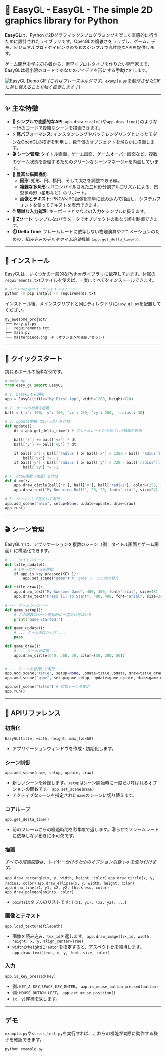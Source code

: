 # 🎨 EasyGL - EasyGL - The simple 2D graphics library for Python

**EasyGL**は、Pythonで2Dグラフィックスプログラミングを楽しく直感的に行うために設計されたライブラリです。OpenGLの複雑さをラップし、ゲーム、デモ、ビジュアルプロトタイピングのためのシンプルで高性能なAPIを提供します。

ゲーム開発を学ぶ初心者から、素早くプロトタイプを作りたい専門家まで、EasyGLは最小限のコードであなたのアイデアを形にする手助けをします。

![EasyGL Demo GIF](https://i.imgur.com/your-demo-gif.gif)
*(これはプレースホルダです。`example.py`を動作させたGIFに差し替えることを強く推奨します！)*

---

## ✨ 主な特徴

- **🚀 シンプルで直感的なAPI**: `app.draw_circle()`や`app.draw_line()`のような一行のコードで複雑なシーンを描画できます。
- **⚡ 高パフォーマンス**: インスタンシングやバッチレンダリングといったモダンなOpenGLの技術を利用し、数千個のオブジェクトを滑らかに描画します。
- **🎬 シーン管理**: タイトル画面、ゲーム画面、ゲームオーバー画面など、複数のゲーム状態を管理するためのクリーンなシーンマネージャを内蔵しています。
- **🎨 豊富な描画機能**:
    - **図形**: 矩形、円、楕円、そして太さを調整できる線。
    - **複雑な多角形**: JITコンパイルされた三角形分割アルゴリズムによる、凹型多角形（星形など）のサポート。
    - **画像とテキスト**: PNGやJPG画像を簡単に読み込んで描画し、システムフォントを使ってテキストを表示できます。
- **🖱️ 簡単な入力処理**: キーボードとマウスの入力をシンプルに扱えます。
- **🔢 Zソート**: シンプルな`z`パラメータでオブジェクトの重なり順を制御できます。
- **⏱️ Delta Time**: フレームレートに依存しない物理演算やアニメーションのための、組み込みのデルタタイム追跡機能 (`app.get_delta_time()`)。

---

## 🔧 インストール

EasyGLは、いくつかの一般的なPythonライブラリに依存しています。付属の`requirements.txt`ファイルを使えば、一度にすべてをインストールできます。

```bash
# すべての依存ライブラリをインストール
python -m pip install -r requirements.txt
```

インストール後、メインスクリプトと同じディレクトリに`easy_gl.py`を配置してください。

```
my_awesome_project/
├── easy_gl.py
├── requirements.txt
├── main.py
└── masterpiece.png  # (オプションの画像アセット)
```

---

## 🚀 クイックスタート

跳ねるボールの簡単な例です。

```python
# main.py
from easy_gl import EasyGL

# 1. EasyGLを初期化
app = EasyGL(title="My First App", width=1280, height=720)

# 2. ゲームの状態を定義
ball = {'x': 100, 'y': 100, 'vx': 250, 'vy': 200, 'radius': 30}

# 3. update関数（ロジック）を作成
def update():
    dt = app.get_delta_time() # フレームレートから独立した時間を取得
    
    ball['x'] += ball['vx'] * dt
    ball['y'] += ball['vy'] * dt

    if ball['x'] < ball['radius'] or ball['x'] > 1280 - ball['radius']:
        ball['vx'] *= -1
    if ball['y'] < ball['radius'] or ball['y'] > 720 - ball['radius']:
        ball['vy'] *= -1

# 4. draw関数（描画）を作成
def draw():
    app.draw_circle(ball['x'], ball['y'], ball['radius'], color=(255, 100, 100))
    app.draw_text("My Bouncing Ball!", 20, 20, font="arial", size=24)

# 5. シーンとして追加して実行
app.add_scene("main", setup=None, update=update, draw=draw)
app.run()
```

---

## 🎬 シーン管理

EasyGLでは、アプリケーションを複数のシーン（例：タイトル画面とゲーム画面）に構造化できます。

```python
# --- タイトルシーン ---
def title_update():
    # 1キーでゲームを開始
    if app.is_key_pressed(KEY_1):
        app.set_scene("game") # 'game'シーンに切り替え

def title_draw():
    app.draw_text("My Awesome Game", 400, 300, font="arial", size=48)
    app.draw_text("Press [1] to Start", 480, 400, font="arial", size=24)

# --- ゲームシーン ---
def game_setup():
    # この関数はシーン開始時に一度だけ呼ばれる
    print("Game Started!")

def game_update():
    # ... ゲームのロジック ...
    pass

def game_draw():
    # ... ゲームの描画 ...
    app.draw_circle(640, 360, 50, color=(50, 200, 50))


# --- シーンを登録して実行 ---
app.add_scene("title", setup=None, update=title_update, draw=title_draw)
app.add_scene("game", setup=game_setup, update=game_update, draw=game_draw)

app.set_scene("title") # 初期シーンを設定
app.run()
```

---

## 🎨 APIリファレンス

### 初期化
`EasyGL(title, width, height, max_fps=60)`
- アプリケーションウィンドウを作成・初期化します。

### シーン制御
`app.add_scene(name, setup, update, draw)`
- 新しいシーンを登録します。`setup`はシーン開始時に一度だけ呼ばれるオプションの関数です。
`app.set_scene(name)`
- アクティブなシーンを指定された`name`のシーンに切り替えます。

### コアループ
`app.get_delta_time()`
- 前のフレームからの経過時間を秒単位で返します。滑らかでフレームレートに依存しない動きに不可欠です。

### 描画
*すべての描画関数は、レイヤー分けのためのオプション引数 `z=0` を受け付けます。*

`app.draw_rectangle(x, y, width, height, color)`
`app.draw_circle(x, y, radius, color)`
`app.draw_ellipse(x, y, width, height, color)`
`app.draw_line(x1, y1, x2, y2, thickness, color)`
`app.draw_polygon(points, color)`
- `points`はタプルのリストです: `[(x1, y1), (x2, y2), ...]`

### 画像とテキスト
`app.load_texture(filepath)`
- 画像を読み込み、`tex_id`を返します。
`app.draw_image(tex_id, width, height, x, y, align_center=True)`
- `width`か`height`に`'auto'`を指定すると、アスペクト比を維持します。
`app.draw_text(text, x, y, font, size, color)`

### 入力
`app.is_key_pressed(key)`
- 例: `KEY_A`, `KEY_SPACE`, `KEY_ENTER`。
`app.is_mouse_button_pressed(button)`
- 例: `MOUSE_BUTTON_LEFT`。
`app.get_mouse_position()`
- `(x, y)`座標を返します。

---

## デモ

`example.py`や`stress_test.py`を実行すれば、これらの機能が実際に動作する様子を確認できます。

```bash
python example.py
```
